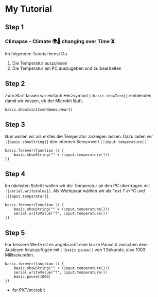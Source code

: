 # My Tutorial

## Step 1

### Climapse - Climate 🌍🌡️ changing over Time  ⏳️

Im folgenden Tutorial lernst Du
1. Die Temperatur auszulesen
2. Die Temperatur am PC auszugeben und zu bearbeiten

## Step 2

Zum Start lassen wir einfach Herzsymbol ``||basic.showIcon||`` einblenden, damit wir wissen,
ob der Microbit läuft. 

```blocks
basic.showIcon(IconNames.Heart)
```

## Step 3

Nun wollen wir als erstes die Temperatur anzeigen lassen. 
Dazu laden wir ``||basic.showString||`` den internen Sensorwert ``||input.temperature||`` 

```blocks
basic.forever(function () {
    basic.showString("" + (input.temperature()))
})
```

## Step 4

Im nächsten Schritt wollen wir die Temperatur an den PC übertragen 
mit ``||serial.writeValue||``.
Als Wertepaar wählen wir als Text *T in °C* und ``||input.temperatur||``.

```blocks
basic.forever(function () {
    basic.showString("" + (input.temperature()))
    serial.writeValue("T", input.temperature())
})
```

## Step 5

Für bessere Werte ist es angebracht eine kurze Pause #
zwischen dem Auslesen hinzuzufügen mit ``||basic.pause||`` von 1 Sekunde, also 1000 Millisekunden.

```blocks
basic.forever(function () {
    basic.showString("" + (input.temperature()))
    serial.writeValue("T", input.temperature())
    basic.pause(1000)
})
```

* for PXT/microbit
<script src="https://makecode.com/gh-pages-embed.js"></script><script>makeCodeRender("{{ site.makecode.home_url }}", "{{ site.github.owner_name }}/{{ site.github.repository_name }}");</script>
